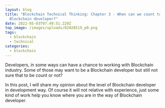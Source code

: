 ```yaml
---
layout: blog
title: "Blockchain Technical Thinking: Chapter 3 - When can we count to be a
  Blockchain developer?"
date: 2022-05-03T07:49:51.220Z
top_image: /images/uploads/82028519_p0.png
tags:
  - blockchain
  - technical
categories:
  - blockchain
---
```

Developers, in some ways can have a chance to working with Blockchain industry. Some of those may want to be a Blockchain developer but still not sure that to be count or not?

In this post, I will share my opinion about the level of Blockchain developer in development way. Of course it will not relative with experience, just some kind of work help you know where you are in the way of Blockchain developer.

<!-- more -->